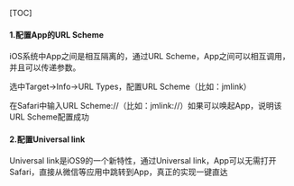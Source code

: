 [TOC]

#### 1.配置App的URL Scheme
iOS系统中App之间是相互隔离的，通过URL Scheme，App之间可以相互调用，并且可以传递参数。

选中Target->Info->URL Types，配置URL Scheme（比如：jmlink）

在Safari中输入URL Scheme://（比如：jmlink://）如果可以唤起App，说明该URL Scheme配置成功

#### 2.配置Universal link
Universal link是iOS9的一个新特性，通过Universal link，App可以无需打开Safari，直接从微信等应用中跳转到App，真正的实现一键直达
